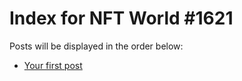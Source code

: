 # Index for NFT World #1621
Posts will be displayed in the order below:

- [Your first post](./001-first.md)

